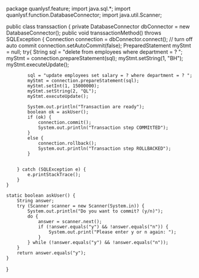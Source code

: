 package quanlysf.feature;
import java.sql.*;
import quanlysf.function.DatabaseConnector;
import java.util.Scanner;

public class transsaction {
    private DatabaseConnector dbConnector = new DatabaseConnector();
    public void transsactionMethod() throws SQLException {
        Connection connection = dbConnector.connect();
        // turn off auto commit
        connection.setAutoCommit(false);
        PreparedStatement myStmt = null;
        try{
            String sql = "delete from employees  where department = ? ";
            myStmt = connection.prepareStatement(sql);
            myStmt.setString(1, "BH");
            myStmt.executeUpdate();

            sql = "update employees set salary = ? where department = ? ";
            myStmt = connection.prepareStatement(sql);
            myStmt.setInt(1, 15000000);
            myStmt.setString(2, "QL");
            myStmt.executeUpdate();

            System.out.println("Transaction are ready");
            boolean ok = askUser();
            if (ok) {
                connection.commit();
                System.out.println("Transaction step COMMItTED");
            }
            else {
                connection.rollback();
                System.out.println("Transaction step ROLLBACKED");
            }

            
        } catch (SQLException e) {
            e.printStackTrace();
        }
    }

    static boolean askUser() {
        String answer;
        try (Scanner scanner = new Scanner(System.in)) {
            System.out.println("Do you want to commit? (y/n)");
            do {
                answer = scanner.next();
                if (!answer.equals("y") && !answer.equals("n")) {
                    System.out.print("Please enter y or n again: ");
                }
            } while (!answer.equals("y") && !answer.equals("n"));
        }
        return answer.equals("y");
    }
    
}